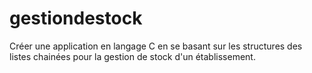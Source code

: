 # gestiondestock
Créer une application en langage C en se basant sur les structures des listes chainées pour la gestion de stock d'un établissement.

